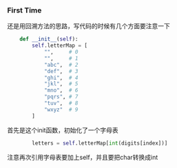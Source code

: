 ### First Time
还是用回溯方法的思路，写代码的时候有几个方面要注意一下
```python
    def __init__(self):
        self.letterMap = [
            "",     # 0
            "",     # 1
            "abc",  # 2
            "def",  # 3
            "ghi",  # 4
            "jkl",  # 5
            "mno",  # 6
            "pqrs", # 7
            "tuv",  # 8
            "wxyz"  # 9
        ]
```
首先是这个init函数，初始化了一个字母表
```python
        letters = self.letterMap[int(digits[index])]
```
注意再次引用字母表要加上self，并且要把char转换成int
